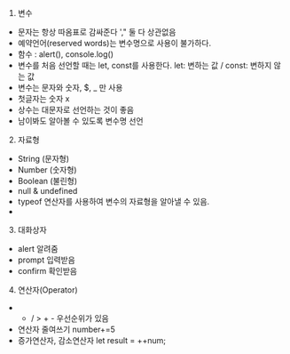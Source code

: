 1. 변수
- 문자는 항상 따옴표로 감싸준다 '," 둘 다 상관없음
- 예약언어(reserved words)는 변수명으로 사용이 불가하다.
- 함수 : alert(), console.log()
- 변수를 처음 선언할 때는 let, const를 사용한다. let: 변하는 값 / const: 변하지 않는 값
- 변수는 문자와 숫자, $, _ 만 사용
- 첫글자는 숫자 x
- 상수는 대문자로 선언하는 것이 좋음
- 남이봐도 알아볼 수 있도록 변수명 선언

2. 자료형
- String (문자형)
- Number (숫자형)
- Boolean (불린형)
- null & undefined
- typeof 연산자를 사용하여 변수의 자료형을 알아낼 수 있음.
- 
3. 대화상자
- alert 알려줌
-  prompt 입력받음
-  confirm 확인받음

4. 연산자(Operator)
- * / > + - 우선순위가 있음
- 연산자 줄여쓰기 number+=5
- 증가연산자, 감소연산자 let result = ++num; 
